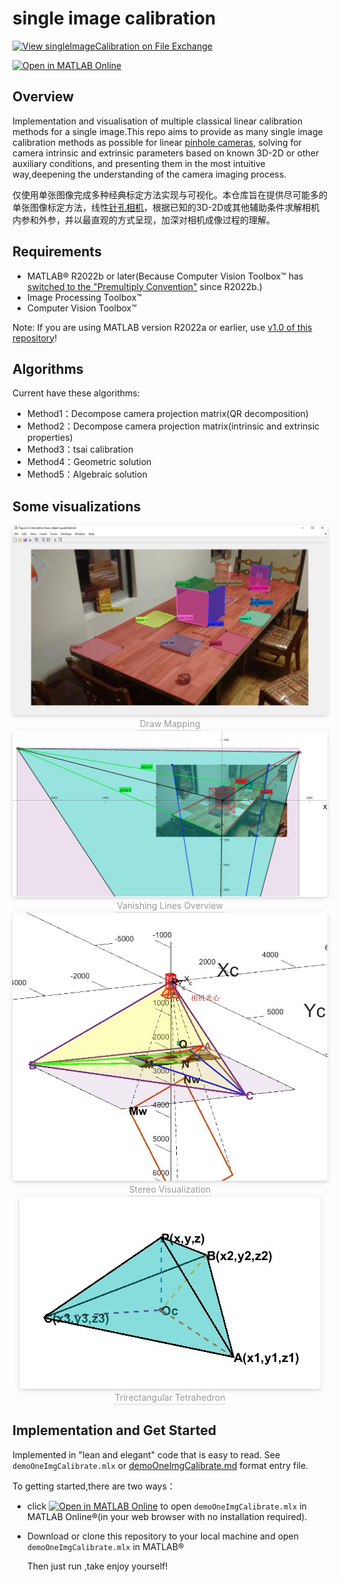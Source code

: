 
# single image calibration

[![View singleImageCalibration on File Exchange](https://www.mathworks.com/matlabcentral/images/matlab-file-exchange.svg)](https://ww2.mathworks.cn/matlabcentral/fileexchange/116875-singleimagecalibration)

[![Open in MATLAB Online](https://www.mathworks.com/images/responsive/global/open-in-matlab-online.svg)](https://matlab.mathworks.com/open/github/v1?repo=cuixing158/singleImageCalibration&file=demoOneImgCalibrate.mlx)

## Overview

Implementation and visualisation of multiple classical linear calibration methods for a single image.This repo aims to provide as many single image calibration methods as possible for linear [pinhole cameras](https://en.wikipedia.org/wiki/Pinhole_camera_model#The_geometry_and_mathematics_of_the_pinhole_camera), solving for camera intrinsic and extrinsic parameters based on known 3D-2D or other auxiliary conditions, and presenting them in the most intuitive way,deepening the understanding of the camera imaging process.

仅使用单张图像完成多种经典标定方法实现与可视化。本仓库旨在提供尽可能多的单张图像标定方法，线性[针孔相机](https://en.wikipedia.org/wiki/Pinhole_camera_model#The_geometry_and_mathematics_of_the_pinhole_camera)，根据已知的3D-2D或其他辅助条件求解相机内参和外参，并以最直观的方式呈现，加深对相机成像过程的理解。

## Requirements

- MATLAB® R2022b or later(Because Computer Vision Toolbox™ has [switched to the "Premultiply Convention"](https://ww2.mathworks.cn/help/images/migrate-geometric-transformations-to-premultiply-convention.html) since R2022b.)
- Image Processing Toolbox™
- Computer Vision Toolbox™

Note: If you are using MATLAB version R2022a or earlier, use [v1.0 of this repository](https://github.com/cuixing158/singleImageCalibration/tree/1.0)!

## Algorithms

Current have these algorithms:

- Method1：Decompose camera projection matrix(QR decomposition)
- Method2：Decompose camera projection matrix(intrinsic and extrinsic properties)
- Method3：tsai calibration
- Method4：Geometric solution
- Method5：Algebraic solution

## Some visualizations

<center>
    <img style="border-radius: 0.3125em;
    box-shadow: 0 2px 4px 0 rgba(34,36,38,.12),0 2px 10px 0 rgba(34,36,38,.08);"
    src="./images/interactionDraw.jpg">
    <br>
    <div style="color:orange; border-bottom: 1px solid #d9d9d9;
    display: inline-block;
    color: #999;
    padding: 2px;">Draw Mapping</div>
</center>

<center>
    <img style="border-radius: 0.3125em;
    box-shadow: 0 2px 4px 0 rgba(34,36,38,.12),0 2px 10px 0 rgba(34,36,38,.08);"
    src="images/birdView2.jpg">
    <br>
    <div style="color:orange; border-bottom: 1px solid #d9d9d9;
    display: inline-block;
    color: #999;
    padding: 2px;">Vanishing Lines Overview</div>
</center>

<center>
    <img style="border-radius: 0.3125em;
    box-shadow: 0 2px 4px 0 rgba(34,36,38,.12),0 2px 10px 0 rgba(34,36,38,.08);"
    src="./images/cameraProject3.jpg">
    <br>
    <div style="color:orange; border-bottom: 1px solid #d9d9d9;
    display: inline-block;
    color: #999;
    padding: 2px;">Stereo Visualization</div>
</center>

<center>
    <img style="border-radius: 0.3125em;
    box-shadow: 0 2px 4px 0 rgba(34,36,38,.12),0 2px 10px 0 rgba(34,36,38,.08);"
    src="./images/triPlot2.jpg">
    <br>
    <div style="color:orange; border-bottom: 1px solid #d9d9d9;
    display: inline-block;
    color: #999;
    padding: 2px;">Trirectangular Tetrahedron</div>
</center>

## Implementation and Get Started

Implemented in "lean and elegant" code that is easy to read. See `demoOneImgCalibrate.mlx` or [demoOneImgCalibrate.md](./demoOneImgCalibrate.md) format entry file.

To getting started,there are two ways：

- click [![Open in MATLAB Online](https://www.mathworks.com/images/responsive/global/open-in-matlab-online.svg)](https://matlab.mathworks.com/open/github/v1?repo=cuixing158/singleImageCalibration&file=demoOneImgCalibrate.mlx) to open `demoOneImgCalibrate.mlx` in MATLAB Online®(in your web browser with no installation required).
- Download or clone this repository to your local machine and open `demoOneImgCalibrate.mlx` in MATLAB®

  Then just run ,take enjoy yourself!

